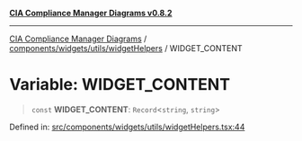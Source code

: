 [**CIA Compliance Manager Diagrams v0.8.2**](../../../../../README.md)

***

[CIA Compliance Manager Diagrams](../../../../../modules.md) / [components/widgets/utils/widgetHelpers](../README.md) / WIDGET\_CONTENT

# Variable: WIDGET\_CONTENT

> `const` **WIDGET\_CONTENT**: `Record`\<`string`, `string`\>

Defined in: [src/components/widgets/utils/widgetHelpers.tsx:44](https://github.com/Hack23/cia-compliance-manager/blob/423c5d261c747ade8ca2550e176aa05168b5a31e/src/components/widgets/utils/widgetHelpers.tsx#L44)
